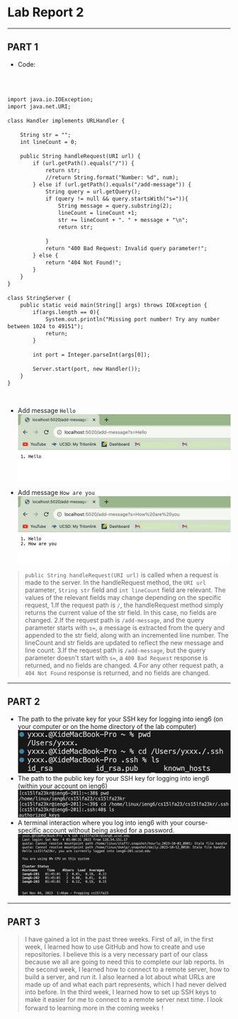 # Lab Report 2
---
## PART 1

- Code:
  
```



import java.io.IOException;
import java.net.URI;

class Handler implements URLHandler {
    
    String str = "";
    int lineCount = 0;

    public String handleRequest(URI url) {
        if (url.getPath().equals("/")) {
            return str;
            //return String.format("Number: %d", num);
        } else if (url.getPath().equals("/add-message")) {
            String query = url.getQuery();
            if (query != null && query.startsWith("s=")){
                String message = query.substring(2);
                lineCount = lineCount +1;
                str += lineCount + ". " + message + "\n";
                return str;
                
            }
            return "400 Bad Request: Invalid query parameter!";
        } else {
            return "404 Not Found!";
        }
    }
}

class StringServer {
    public static void main(String[] args) throws IOException {
        if(args.length == 0){
            System.out.println("Missing port number! Try any number between 1024 to 49151");
            return;
        }

        int port = Integer.parseInt(args[0]);

        Server.start(port, new Handler());
    }
}



```








- Add message `Hello`
  ![](Screenshot/Hello.png)

- Add message `How are you`
  ![](Screenshot/Howareyou.png)

> `public String handleRequest(URI url)` is called when a request is made to the server. In the handleRequest method, the `URI url` parameter, `String str` field and `int lineCount` field are relevant. The values of the relevant fields may change depending on the specific request, 1.If the request path is `/`, the handleRequest method simply returns the current value of the str field. In this case, no fields are changed. 2.If the request path is `/add-message`, and the query parameter starts with `s=`, a message is extracted from the query and appended to the str field, along with an incremented line number. The lineCount and str fields are updated to reflect the new message and line count. 3.If the request path is `/add-message`, but the query parameter doesn't start with `s=`, a `400 Bad Request` response is returned, and no fields are changed. 4.For any other request path, a `404 Not Found` response is returned, and no fields are changed.

---
## PART 2
- The path to the private key for your SSH key for logging into ieng6 (on your computer or on the home directory of the lab computer)
  ![](Screenshot/privatekey.png)
- The path to the public key for your SSH key for logging into ieng6 (within your account on ieng6)
  ![](Screenshot/publickey.png)
- A terminal interaction where you log into ieng6 with your course-specific account without being asked for a password.
  ![](Screenshot/loginWithoutPassword.png)
  
---
## PART 3
> I have gained a lot in the past three weeks. First of all, in the first week, I learned how to use GitHub and how to create and use repositories. I believe this is a very necessary part of our class because we all are going to need this to complete our lab reports. In the second week, I learned how to connect to a remote server, how to build a server, and run it. I also learned a lot about what URLs are made up of and what each part represents, which I had never delved into before. In the third week, I learned how to set up SSH keys to make it easier for me to connect to a remote server next time. I look forward to learning more in the coming weeks！
